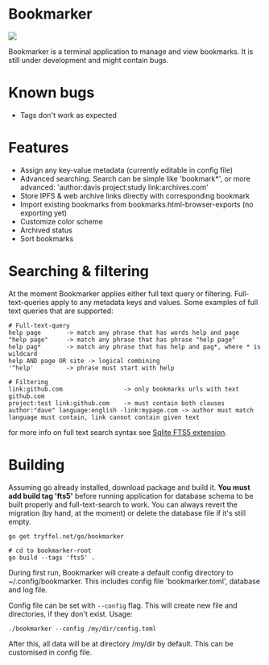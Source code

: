 # Bookmarker
![](https://goreportcard.com/badge/tryffel.net/go/bookmarker)

Bookmarker is a terminal application to manage and view bookmarks. It is still under development and might contain bugs.

# Known bugs
* Tags don't work as expected

# Features
* Assign any key-value metadata (currently editable in config file) 
* Advanced searching. Search can be simple like 'bookmark*', or more advanced: 'author:davis project:study link:archives.com'
* Store IPFS & web archive links directly with corresponding bookmark
* Import existing bookmarks from bookmarks.html-browser-exports (no exporting yet)
* Customize color scheme
* Archived status 
* Sort bookmarks

# Searching & filtering
At the moment Bookmarker applies either full text query or filtering. Full-text-queries apply to any metadata keys and values.
Some examples of full text queries that are supported:
```
# Full-text-query
help page       -> match any phrase that has words help and page
"help page"     -> match any phrase that has phrase "help page"
help pag*       -> match any phrase that has help and pag*, where * is wildcard
help AND page OR site -> logical combining
'^help'         -> phrase must start with help

# Filtering
link:github.com                 -> only bookmarks urls with text github.com
project:test link:github.com    -> must contain both clauses
author:"dave" language:english -link:mypage.com -> author must match language must contain, link cannot contain given text
```

for more info on full text search syntax see [Sqlite FTS5 extension](https://www.sqlite.org/fts5.html).

# Building
Assuming go already installed, download package and build it.
**You must add build tag 'fts5'** before running application for database schema to be built properly and full-text-search to work. You can always revert the migration (by hand, at the moment) or delete the database file if it's still empty.
```
go get tryffel.net/go/bookmarker

# cd to bookmarker-root
go build --tags 'fts5' .
```

During first run, Bookmarker will create a default config directory to ~/.config/bookmarker. This includes config file 'bookmarker.toml', database and log file. 

Config file can be set with ```--config``` flag. This will create new file and directories, if they don't exist. 
Usage:
```
./bookmarker --config /my/dir/config.toml
```

After this, all data will be at directory /my/dir by default. This can be customised in config file.
